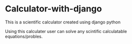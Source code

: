 # Calculator-with-django
This is a scientific calculator created using django python


Using this calculater user can solve any scintific calculatable equations/probles.
